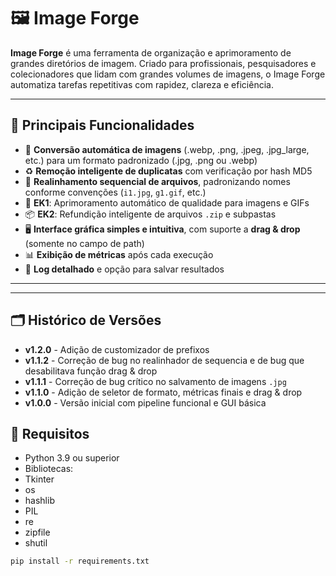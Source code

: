# 🖼️ Image Forge

**Image Forge** é uma ferramenta de organização e aprimoramento de grandes diretórios de imagem. Criado para profissionais, pesquisadores e colecionadores que lidam com grandes volumes de imagens, o Image Forge automatiza tarefas repetitivas com rapidez, clareza e eficiência.

---

## 🚀 Principais Funcionalidades

- 🔄 **Conversão automática de imagens** (.webp, .png, .jpeg, .jpg_large, etc.) para um formato padronizado (.jpg, .png ou .webp)
- ♻️ **Remoção inteligente de duplicatas** com verificação por hash MD5
- 🧩 **Realinhamento sequencial de arquivos**, padronizando nomes conforme convenções (`i1.jpg`, `g1.gif`, etc.)
- 🧪 **EK1**: Aprimoramento automático de qualidade para imagens e GIFs
- 📦 **EK2**: Refundição inteligente de arquivos `.zip` e subpastas
- 🖥️ **Interface gráfica simples e intuitiva**, com suporte a **drag & drop** (somente no campo de path)
- 📊 **Exibição de métricas** após cada execução
- 📜 **Log detalhado** e opção para salvar resultados

---

---

## 🗂️ Histórico de Versões

- **v1.2.0** - Adição de customizador de prefixos
- **v1.1.2** - Correção de bug no realinhador de sequencia e de bug que desabilitava função drag & drop 
- **v1.1.1** - Correção de bug crítico no salvamento de imagens `.jpg`
- **v1.1.0** - Adição de seletor de formato, métricas finais e drag & drop
- **v1.0.0** - Versão inicial com pipeline funcional e GUI básica

## 🧪 Requisitos

- Python 3.9 ou superior  
- Bibliotecas:
- Tkinter
- os
- hashlib
- PIL
- re
- zipfile
- shutil

```bash
pip install -r requirements.txt

